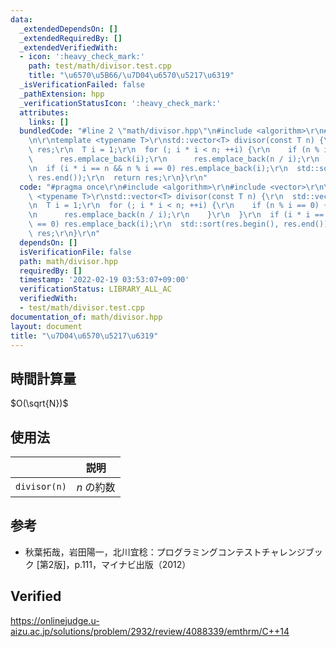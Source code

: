 ```yaml
---
data:
  _extendedDependsOn: []
  _extendedRequiredBy: []
  _extendedVerifiedWith:
  - icon: ':heavy_check_mark:'
    path: test/math/divisor.test.cpp
    title: "\u6570\u5B66/\u7D04\u6570\u5217\u6319"
  _isVerificationFailed: false
  _pathExtension: hpp
  _verificationStatusIcon: ':heavy_check_mark:'
  attributes:
    links: []
  bundledCode: "#line 2 \"math/divisor.hpp\"\n#include <algorithm>\r\n#include <vector>\r\
    \n\r\ntemplate <typename T>\r\nstd::vector<T> divisor(const T n) {\r\n  std::vector<T>\
    \ res;\r\n  T i = 1;\r\n  for (; i * i < n; ++i) {\r\n    if (n % i == 0) {\r\n\
    \      res.emplace_back(i);\r\n      res.emplace_back(n / i);\r\n    }\r\n  }\r\
    \n  if (i * i == n && n % i == 0) res.emplace_back(i);\r\n  std::sort(res.begin(),\
    \ res.end());\r\n  return res;\r\n}\r\n"
  code: "#pragma once\r\n#include <algorithm>\r\n#include <vector>\r\n\r\ntemplate\
    \ <typename T>\r\nstd::vector<T> divisor(const T n) {\r\n  std::vector<T> res;\r\
    \n  T i = 1;\r\n  for (; i * i < n; ++i) {\r\n    if (n % i == 0) {\r\n      res.emplace_back(i);\r\
    \n      res.emplace_back(n / i);\r\n    }\r\n  }\r\n  if (i * i == n && n % i\
    \ == 0) res.emplace_back(i);\r\n  std::sort(res.begin(), res.end());\r\n  return\
    \ res;\r\n}\r\n"
  dependsOn: []
  isVerificationFile: false
  path: math/divisor.hpp
  requiredBy: []
  timestamp: '2022-02-19 03:53:07+09:00'
  verificationStatus: LIBRARY_ALL_AC
  verifiedWith:
  - test/math/divisor.test.cpp
documentation_of: math/divisor.hpp
layout: document
title: "\u7D04\u6570\u5217\u6319"
---
```



## 時間計算量

$O(\sqrt{N})$


## 使用法

||説明|
|:--:|:--:|
|`divisor(n)`|$n$ の約数|


## 参考

- 秋葉拓哉，岩田陽一，北川宜稔：プログラミングコンテストチャレンジブック \[第2版\]，p.111，マイナビ出版（2012）


## Verified

https://onlinejudge.u-aizu.ac.jp/solutions/problem/2932/review/4088339/emthrm/C++14

